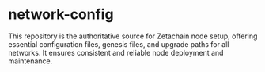 # network-config
This repository is the authoritative source for Zetachain node setup, offering essential configuration files, genesis files, and upgrade paths for all networks. It ensures consistent and reliable node deployment and maintenance.
